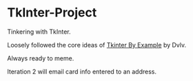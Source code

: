 # TkInter-Project
Tinkering with TkInter.

Loosely followed the core ideas of [Tkinter By Example](https://github.com/Dvlv/Tkinter-By-Example) by Dvlv.

Always ready to meme.

Iteration 2 will email card info entered to an address.


